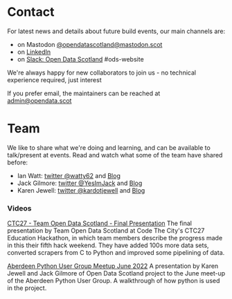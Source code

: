 # Contact

For latest news and details about future build events, our main channels are:

- on Mastodon [@opendatascotland@mastodon.scot](https://mstdn.social/@opendatascotland@mastodon.scot)
- on [LinkedIn](https://www.linkedin.com/company/opendatascotland)
- on [Slack: Open Data Scotland](https://join.slack.com/t/opendatascotland/shared_invite/zt-yfcc64tg-xIF1cOxkWbKZqI8ZBPzkGg) #ods-website

We're always happy for new collaborators to join us - no technical experience required, just interest

If you prefer email, the maintainers can be reached at [admin@opendata.scot](mailto:admin@opendata.scot)

# Team
We like to share what we're doing and learning, and can be available to talk/present at events. Read and watch what some of the team have shared before:

- Ian Watt: [twitter @watty62](https://twitter.com/watty62) and [Blog](http://watty62.co.uk/category/open_data/)
- Jack Gilmore: [twitter @YesImJack](https://twitter.com/YesImJack) and [Blog](https://jack.gilmore.scot/)
- Karen Jewell: [twitter @kardotjewell](https://twitter.com/kardotjewell) and [Blog](https://medium.com/@kar.jewell)

### Videos
[CTC27 - Team Open Data Scotland - Final Presentation](https://www.youtube.com/watch?v=BFhb0jLyN18)
The final presentation by Team Open Data Scotland at Code The City's CTC27 Education Hackathon, in which team members describe the progress made in this their fifth hack weekend. They have added 100s more data sets, converted scrapers from C to Python and improved some pipelining of data.

[Aberdeen Python User Group Meetup June 2022](https://youtu.be/BkObqn-ViUs)
A presentation by Karen Jewell and Jack Gilmore of Open Data Scotland project to the June meet-up of the Aberdeen Python User Group. A walkthrough of how python is used in the project.


